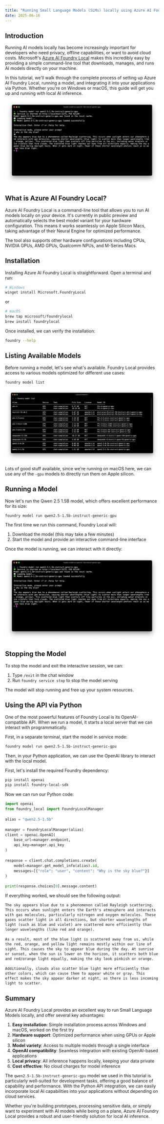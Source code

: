```yaml
---
title: "Running Small Language Models (SLMs) locally using Azure AI Foundry Local"
date: 2025-06-16
---
```

## Introduction

Running AI models locally has become increasingly important for developers who need privacy, offline capabilities, or want to avoid cloud costs. Microsoft's [Azure AI Foundry Local](https://learn.microsoft.com/en-us/azure/ai-foundry/foundry-local/get-started) makes this incredibly easy by providing a simple command-line tool that downloads, manages, and runs AI models directly on your machine.

In this tutorial, we'll walk through the complete process of setting up Azure AI Foundry Local, running a model, and integrating it into your applications via Python. Whether you're on Windows or macOS, this guide will get you up and running with local AI inference.

![Azure AI Foundry Local](/images/foundry_qwen.png)

## What is Azure AI Foundry Local?

Azure AI Foundry Local is a command-line tool that allows you to run AI models locally on your device. It's currently in public preview and automatically selects the best model variant for your hardware configuration. This means it works seamlessly on Apple Silicon Macs, taking advantage of their Neural Engine for optimized performance.

The tool also supports other hardware configurations including CPUs, NVIDIA GPUs, AMD GPUs, Qualcomm NPUs, and M-Series Macs.

## Installation

Installing Azure AI Foundry Local is straightforward. Open a terminal and run:

```bash
# Windows
winget install Microsoft.FoundryLocal
```

or

```bash
# macOS
brew tap microsoft/foundrylocal
brew install foundrylocal
```

Once installed, we can verify the installation:

```bash
foundry --help
```

## Listing Available Models

Before running a model, let's see what's available. Foundry Local provides access to various models optimized for different use cases:

```bash
foundry model list
```

![Azure AI Foundry Local Models](/images/foundry_models.png)

Lots of good stuff available, since we're running on macOS here, we can use any of the `-gpu` models to directly run them on Apple silicon.

## Running a Model

Now let's run the Qwen 2.5 1.5B model, which offers excellent performance for its size:

```bash
foundry model run qwen2.5-1.5b-instruct-generic-gpu
```

The first time we run this command, Foundry Local will:
1. Download the model (this may take a few minutes)
1. Start the model and provide an interactive command-line interface

Once the model is running, we can interact with it directly:

![Azure AI Foundry Local Inference](/images/foundry_qwen.png)

## Stopping the Model

To stop the model and exit the interactive session, we can:

1. Type `/exit` in the chat window
2. Run `foundry service stop` to stop the model serving

The model will stop running and free up your system resources.

## Using the API via Python

One of the most powerful features of Foundry Local is its OpenAI-compatible API. When we run a model, it starts a local server that we can interact with programmatically.

First, in a separate terminal, start the model in service mode:

```bash
foundry model run qwen2.5-1.5b-instruct-generic-gpu
```

Then, in your Python application, we can use the OpenAI library to interact with the local model.

First, let's install the required Foundry dependency:

```bash
pip install openai
pip install foundry-local-sdk
```

Now we can run our Python code:

```python
import openai
from foundry_local import FoundryLocalManager

alias = "qwen2.5-1.5b"

manager = FoundryLocalManager(alias)
client = openai.OpenAI(
    base_url=manager.endpoint,
    api_key=manager.api_key
)

response = client.chat.completions.create(
    model=manager.get_model_info(alias).id,
    messages=[{"role": "user", "content": "Why is the sky blue?"}]
)

print(response.choices[0].message.content)
```

If everything worked, we should see the following output:

```
The sky appears blue due to a phenomenon called Rayleigh scattering. This occurs when sunlight enters the Earth's atmosphere and interacts with gas molecules, particularly nitrogen and oxygen molecules. These gases scatter light in all directions, but shorter wavelengths of light (such as blue and violet) are scattered more efficiently than longer wavelengths (like red and orange). 

As a result, most of the blue light is scattered away from us, while the red, orange, and yellow light remains mostly within our line of sight. This causes the sky to appear blue during the day. At sunrise or sunset, when the sun is lower on the horizon, it scatters both blue and red/orange light equally, making the sky look pinkish or orange.

Additionally, clouds also scatter blue light more efficiently than other colors, which can cause them to appear white or gray. This effect makes the sky appear darker at night, as there is less incoming light to scatter.
```

## Summary

Azure AI Foundry Local provides an excellent way to run Small Language Models locally, and offer several key advantages:

1. **Easy installation**: Simple installation process across Windows and macOS, worked on the first try
2. **Hardware support**: Optimized performance when using GPUs or Apple silicon
3. **Model variety**: Access to multiple models through a single interface
4. **OpenAI compatibility**: Seamless integration with existing OpenAI-based applications
5. **Local privacy**: All inference happens locally, keeping your data private
6. **Cost effective**: No cloud charges for model inference

The `qwen2.5-1.5b-instruct-generic-gpu` model we used in this tutorial is particularly well-suited for development tasks, offering a good balance of capability and performance. With the Python API integration, we can easily incorporate local AI capabilities into your applications without depending on cloud services.

Whether you're building prototypes, processing sensitive data, or simply want to experiment with AI models while being on a plane, Azure AI Foundry Local provides a robust and user-friendly solution for local AI inference.
